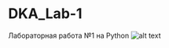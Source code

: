 # DKA_Lab-1
Лабораторная работа №1 на Python
![alt text](https://raw.githubusercontent.com/duden2002/DKA_Lab-1/branch/path/to/Task.png)
